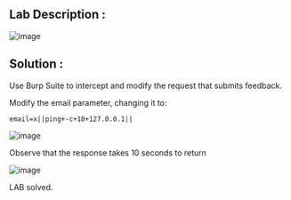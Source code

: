 ## Lab Description :

![image](https://github.com/ananthan05/Portswigger_labs/assets/140697378/3bfc7cf7-9c38-482f-9ab5-f367f2b9aeb8)

## Solution : 

Use Burp Suite to intercept and modify the request that submits feedback.


Modify the email parameter, changing it to:

`email=x||ping+-c+10+127.0.0.1||`

![image](https://github.com/ananthan05/Portswigger_labs/assets/140697378/66f2b4d1-0537-4c6c-a3f8-675450728801)

Observe that the response takes 10 seconds to return

![image](https://github.com/ananthan05/Portswigger_labs/assets/140697378/4e5d0736-49dc-4e30-8af0-79f700cf6531)

LAB solved.
